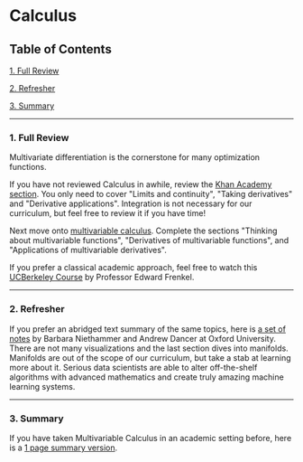 # Calculus

## Table of Contents
[1. Full Review](#section-a)

[2. Refresher](#section-b)

[3. Summary](#section-c)

---

### <a name="section-a"></a>1. Full Review

Multivariate differentiation is the cornerstone for many optimization functions.

If you have not reviewed Calculus in awhile, review the [Khan Academy section](https://www.khanacademy.org/math/calculus-home). You only need to cover "Limits and continuity", "Taking derivatives" and "Derivative applications". Integration is not necessary for our curriculum, but feel free to review it if you have time!

Next move onto [multivariable calculus](https://www.khanacademy.org/math/calculus-home/multivariable-calculus).  Complete the sections "Thinking about multivariable functions", "Derivatives of multivariable functions", and "Applications of multivariable derivatives".

If you prefer a classical academic approach, feel free to watch this [UCBerkeley Course](https://www.youtube.com/watch?v=cw6pHhjhKmk) by Professor Edward Frenkel.

---

### <a name="section-b"></a>2. Refresher

If you prefer an abridged text summary of the same topics, here is [a set of notes](resources/mvc.pdf) by Barbara Niethammer and Andrew Dancer at Oxford University. There are not many visualizations and the last section dives into manifolds. Manifolds are out of the scope of our curriculum, but take a stab at learning more about it. Serious data scientists are able to alter off-the-shelf algorithms with advanced mathematics and create truly amazing machine learning systems.

---

### <a name="section-c"></a>3. Summary

If you have taken Multivariable Calculus in an academic setting before, here is a [1 page summary version](resources/calculus-1.pdf).
